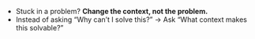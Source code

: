- Stuck in a problem? **Change the context, not the problem.**
- Instead of asking “Why can’t I solve this?” → Ask “What context makes this solvable?”
